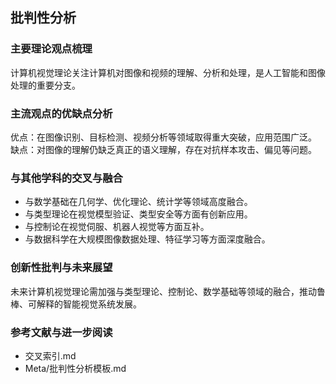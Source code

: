 ## 批判性分析

### 主要理论观点梳理

计算机视觉理论关注计算机对图像和视频的理解、分析和处理，是人工智能和图像处理的重要分支。

### 主流观点的优缺点分析

优点：在图像识别、目标检测、视频分析等领域取得重大突破，应用范围广泛。
缺点：对图像的理解仍缺乏真正的语义理解，存在对抗样本攻击、偏见等问题。

### 与其他学科的交叉与融合

- 与数学基础在几何学、优化理论、统计学等领域高度融合。
- 与类型理论在视觉模型验证、类型安全等方面有创新应用。
- 与控制论在视觉伺服、机器人视觉等方面互补。
- 与数据科学在大规模图像数据处理、特征学习等方面深度融合。

### 创新性批判与未来展望

未来计算机视觉理论需加强与类型理论、控制论、数学基础等领域的融合，推动鲁棒、可解释的智能视觉系统发展。

### 参考文献与进一步阅读

- 交叉索引.md
- Meta/批判性分析模板.md
